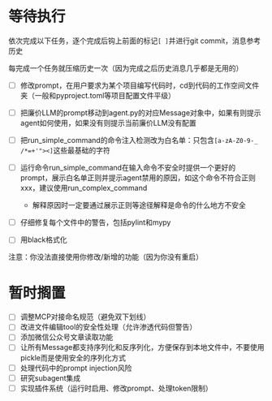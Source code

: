 # 等待执行

依次完成以下任务，逐个完成后钩上前面的标记`[ ]`并进行git commit，消息参考历史

每完成一个任务就压缩历史一次（因为完成之后历史消息几乎都是无用的）

- [ ] 修改prompt，在用户要求为某个项目编写代码时，cd到代码的工作空间文件夹（一般和pyproject.toml等项目配置文件平级）
- [ ] 把廉价LLM的prompt移动到agent.py的对应Message对象中，如果有则提示agent如何使用，如果没有则提示当前廉价LLM没有配置
- [ ] 把run_simple_command的命令注入检测改为白名单：只包含`[a-zA-Z0-9-_ /*=+'"><]`这些最基础的字符
- [ ] 运行命令run_simple_command在输入命令不安全时提供一个更好的prompt，展示白名单正则并提示agent禁用的原因，如这个命令不符合正则xxx，建议使用run_complex_command
    - 解释原因时一定要通过展示正则等途径解释是命令的什么地方不安全
- [ ] 仔细修复每个文件中的警告，包括pylint和mypy
- [ ] 用black格式化


注意：你没法直接使用你修改/新增的功能（因为你没有重启）

# 暂时搁置

- [ ] 调整MCP对接命名规范（避免双下划线）
- [ ] 改进文件编辑tool的安全性处理（允许渗透代码但警告）
- [ ] 添加微信公众号文章读取功能
- [ ] 让所有Message都支持序列化和反序列化，方便保存到本地文件中，不要使用pickle而是使用安全的序列化方式
- [ ] 处理代码中的prompt injection风险
- [ ] 研究subagent集成
- [ ] 实现插件系统（运行时启用、修改prompt、处理token限制）